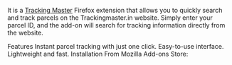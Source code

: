 It is a <a href="https://trackingmaster.in/">Tracking Master</a> Firefox extension that allows you to quickly search and track parcels on the Trackingmaster.in website. Simply enter your parcel ID, and the add-on will search for tracking information directly from the website.

Features
Instant parcel tracking with just one click.
Easy-to-use interface.
Lightweight and fast.
Installation
From Mozilla Add-ons Store:

